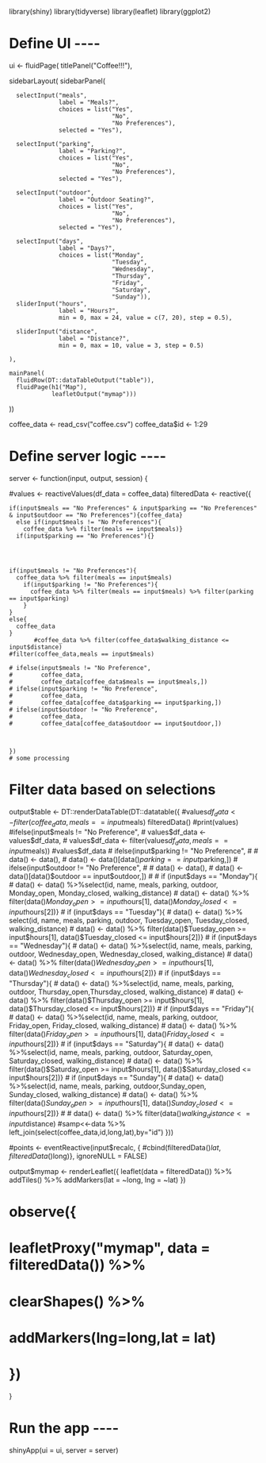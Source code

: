 library(shiny)
library(tidyverse)
library(leaflet)
library(ggplot2)

# Define UI ----

ui <- fluidPage(
  titlePanel("Coffee!!!"),
  
  sidebarLayout(
    sidebarPanel(
      
      selectInput("meals",
                  label = "Meals?",
                  choices = list("Yes", 
                                 "No",
                                 "No Preferences"),
                  selected = "Yes"),
      
      selectInput("parking", 
                  label = "Parking?",
                  choices = list("Yes", 
                                 "No",
                                 "No Preferences"),
                  selected = "Yes"),
      
      selectInput("outdoor",
                  label = "Outdoor Seating?",
                  choices = list("Yes", 
                                 "No",
                                 "No Preferences"),
                  selected = "Yes"),
      
      selectInput("days",
                  label = "Days?",
                  choices = list("Monday",
                                 "Tuesday",
                                 "Wednesday",
                                 "Thursday",
                                 "Friday", 
                                 "Saturday",
                                 "Sunday")),
      sliderInput("hours",
                  label = "Hours?",
                  min = 0, max = 24, value = c(7, 20), step = 0.5),
      
      sliderInput("distance",
                  label = "Distance?",
                  min = 0, max = 10, value = 3, step = 0.5)
      
    ), 
    
    mainPanel(
      fluidRow(DT::dataTableOutput("table")),
      fluidPage(h1("Map"),
                leafletOutput("mymap")))
  ))



coffee_data <- read_csv("coffee.csv")
coffee_data$id <- 1:29

# Define server logic ----
server <- function(input, output, session) {
  
  #values <- reactiveValues(df_data = coffee_data)
  filteredData <- reactive({
    
    if(input$meals == "No Preferences" & input$parking == "No Preferences" & input$outdoor == "No Preferences"){coffee_data}
      else if(input$meals != "No Preferences"){
        coffee_data %>% filter(meals == input$meals)}
      if(input$parking == "No Preferences"){}
        
      
    
    
    if(input$meals != "No Preferences"){
      coffee_data %>% filter(meals == input$meals)
        if(input$parking != "No Preferences"){
          coffee_data %>% filter(meals == input$meals) %>% filter(parking == input$parking)
        }
    }
    else{
      coffee_data
    }
           #coffee_data %>% filter(coffee_data$walking_distance <= input$distance)
    #filter(coffee_data,meals == input$meals)
    
    # ifelse(input$meals != "No Preference",
    #        coffee_data,
    #        coffee_data[coffee_data$meals == input$meals,])
    # ifelse(input$parking != "No Preference",
    #        coffee_data,
    #        coffee_data[coffee_data$parking == input$parking,])
    # ifelse(input$outdoor != "No Preference",
    #        coffee_data,
    #        coffee_data[coffee_data$outdoor == input$outdoor,])
    
   
    
    })
    # some processing
  
  # Filter data based on selections
  output$table <- DT::renderDataTable(DT::datatable({
    #values$df_data <- filter(coffee_data,meals == input$meals)
    filteredData()
    #print(values)
     #ifelse(input$meals != "No Preference",
       #     values$df_data <- values$df_data,
       #     values$df_data <- filter(values$df_data,meals == input$meals))
    #values$df_data
    # ifelse(input$parking != "No Preference",
    #       # data() <- data(),
    #        data() <- data()[data()$parking == input$parking,])
    # ifelse(input$outdoor != "No Preference",
    #       # data() <- data(),
    #        data() <- data()[data()$outdoor == input$outdoor,])
    # 
    # if (input$days == "Monday"){
    #   data() <- data() %>%select(id, name, meals, parking, outdoor, Monday_open, Monday_closed, walking_distance)
    #   data() <- data() %>% filter(data()$Monday_open >= input$hours[1], data()$Monday_closed <= input$hours[2])}
    # if (input$days == "Tuesday"){
    #   data() <- data() %>% select(id, name, meals, parking, outdoor, Tuesday_open, Tuesday_closed, walking_distance)
    #   data() <- data() %>% filter(data()$Tuesday_open >= input$hours[1], data()$Tuesday_closed <= input$hours[2])}
    # if (input$days == "Wednesday"){
    #   data() <- data() %>%select(id, name, meals, parking, outdoor, Wednesday_open, Wednesday_closed, walking_distance)
    #   data() <- data() %>% filter(data()$Wednesday_open >= input$hours[1], data()$Wednesday_closed <= input$hours[2])}
    # if (input$days == "Thursday"){
    #   data() <- data() %>%select(id, name, meals, parking, outdoor, Thursday_open,Thursday_closed, walking_distance)
    #   data() <- data() %>% filter(data()$Thursday_open >= input$hours[1], data()$Thursday_closed <= input$hours[2])}
    # if (input$days == "Friday"){
    #   data() <- data() %>%select(id, name, meals, parking, outdoor, Friday_open, Friday_closed,  walking_distance)
    #   data() <- data() %>% filter(data()$Friday_open >= input$hours[1], data()$Friday_closed <= input$hours[2])}
    # if (input$days == "Saturday"){
    #   data() <- data() %>%select(id, name, meals, parking, outdoor, Saturday_open, Saturday_closed,  walking_distance)
    #   data() <- data() %>% filter(data()$Saturday_open >= input$hours[1], data()$Saturday_closed <= input$hours[2])}
    # if (input$days == "Sunday"){
    #   data() <- data() %>%select(id, name, meals, parking, outdoor,Sunday_open, Sunday_closed,  walking_distance)
    #   data() <- data() %>% filter(data()$Sunday_open >= input$hours[1], data()$Sunday_closed <= input$hours[2])}
    # 
    # data() <- data() %>% filter(data()$walking_distance <= input$distance)
    #samp<<-data %>% left_join(select(coffee_data,id,long,lat),by="id")
    }))
   
 #points <- eventReactive(input$recalc, {
   #cbind(filteredData()$lat, filteredData()$long)}, ignoreNULL = FALSE)
  
  output$mymap <- renderLeaflet({
    leaflet(data = filteredData()) %>%
      addTiles() %>%
      addMarkers(lat = ~long, lng = ~lat)
  })
  
  # observe({
  # 
  #   leafletProxy("mymap", data = filteredData()) %>%
  #     clearShapes() %>%
  #     addMarkers(lng=long,lat = lat)
  #     
  # })
  
  }


# Run the app ----
shinyApp(ui = ui, server = server)
